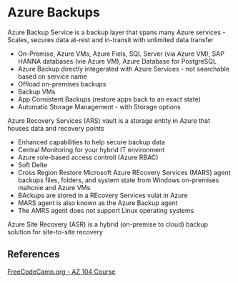 
# Azure Backups


Azure Backup Service is a backup layer that spans many Azure services - Scales, secures data at-rest and in-transit with unlimited data transfer
- On-Premise, Azure VMs, Azure Fiels, SQL Server (via Azure VM), SAP HANNA databases (vie Azure VM), Azure Database for PostgreSQL
- Azure Backup directly integerated with Azure Services - not searchable based on service name
- Offload on-premises backups
- Backup VMs
- App Consistent Backups (restore apps back to an exact state) 
- Automatic Storage Management - with Storage options 

Azure Recovery Services (ARS) vault is a storage entity in  Azure that houses data and recovery points
- Enhanced capabilities to help secure backup data 
- Central Monitoring for your hybrid IT environment
- Azure role-based access controll (Azure RBAC)
- Soft Delte
- Cross Region Restore
 Microsoft Azure REcovery Services (MARS) agent backups files, folders, and system state from Windows on-premises mahcnie and Azure VMs
 - BAckups are stored in a REcovery Services vulat in Azure
 - MARS agent is also known as the Azure Backup agent
 - The AMRS agent does not support Linux operating systems

Azure Site Recovery (ASR) is a hybrid (on-premise to cloud) backup solution for site-to-site recovery

## References

[FreeCodeCamp.org - AZ 104 Course](https://www.youtube.com/watch?v=10PbGbTUSAg&t=3458s)